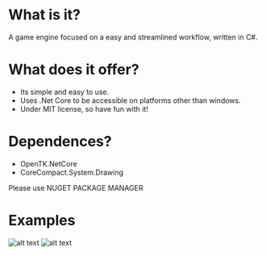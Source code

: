 # What is it?
A game engine focused on a easy and streamlined workflow, written in C#. 

# What does it offer?
- Its simple and easy to use.
- Uses .Net Core to be accessible on platforms other than windows. 
- Under MIT license, so have fun with it!

# Dependences?
- OpenTK.NetCore
- CoreCompact.System.Drawing

Please use NUGET PACKAGE MANAGER

# Examples
![alt text](https://i.imgur.com/23w2cji.gif)
![alt text](https://i.imgur.com/sgPtLmT.gif)
